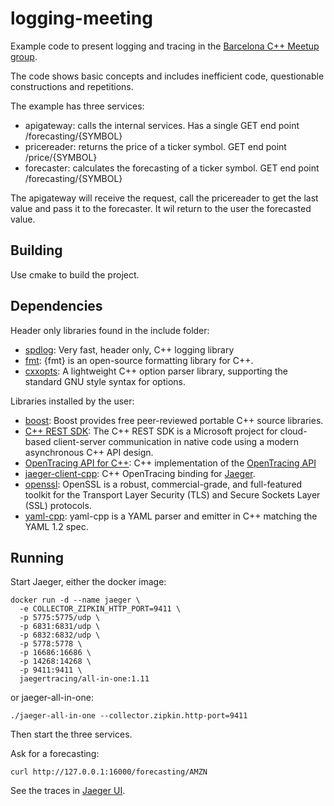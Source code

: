 # logging-meeting

Example code to present logging and tracing in the [Barcelona C++ Meetup group](https://www.meetup.com/es-ES/C-Programmer-Meetup/).

The code shows basic concepts and includes inefficient code, questionable constructions and repetitions.

The example has three services:
- apigateway: calls the internal services. Has a single GET end point /forecasting/{SYMBOL}
- pricereader: returns the price of a ticker symbol. GET end point /price/{SYMBOL}
- forecaster: calculates the forecasting of a ticker symbol. GET end point /forecasting/{SYMBOL}

The apigateway will receive the request, call the pricereader to get the last value and pass it to the forecaster. It wil return to the user the forecasted value.

## Building

Use cmake to build the project.

## Dependencies


Header only libraries found in the include folder:

- [spdlog](https://github.com/gabime/spdlog): Very fast, header only, C++ logging library
- [fmt](https://github.com/fmtlib/fmt): {fmt} is an open-source formatting library for C++.
- [cxxopts](https://github.com/jarro2783/cxxopts): A lightweight C++ option parser library, supporting the standard GNU style syntax for options.

Libraries installed by the user:

- [boost](https://www.boost.org): Boost provides free peer-reviewed portable C++ source libraries.
- [C++ REST SDK](https://github.com/Microsoft/cpprestsdk): The C++ REST SDK is a Microsoft project for cloud-based client-server communication in native code using a modern asynchronous C++ API design.
- [OpenTracing API for C++](https://github.com/opentracing/opentracing-cpp): C++ implementation of the [OpenTracing API](http://opentracing.io)
- [jaeger-client-cpp](https://github.com/jaegertracing/jaeger-client-cpp): C++ OpenTracing binding for [Jaeger](https://www.jaegertracing.io/).
- [openssl](https://www.openssl.org): OpenSSL is a robust, commercial-grade, and full-featured toolkit for the Transport Layer Security (TLS) and Secure Sockets Layer (SSL) protocols.
- [yaml-cpp](https://github.com/jbeder/yaml-cpp): yaml-cpp is a YAML parser and emitter in C++ matching the YAML 1.2 spec.

## Running

Start Jaeger, either the docker image:

```
docker run -d --name jaeger \
  -e COLLECTOR_ZIPKIN_HTTP_PORT=9411 \
  -p 5775:5775/udp \
  -p 6831:6831/udp \
  -p 6832:6832/udp \
  -p 5778:5778 \
  -p 16686:16686 \
  -p 14268:14268 \
  -p 9411:9411 \
  jaegertracing/all-in-one:1.11
```

or jaeger-all-in-one:

```
./jaeger-all-in-one --collector.zipkin.http-port=9411
```

Then start the three services.

Ask for a forecasting:

```
curl http://127.0.0.1:16000/forecasting/AMZN
```

See the traces in [Jaeger UI](http://localhost:16686).
